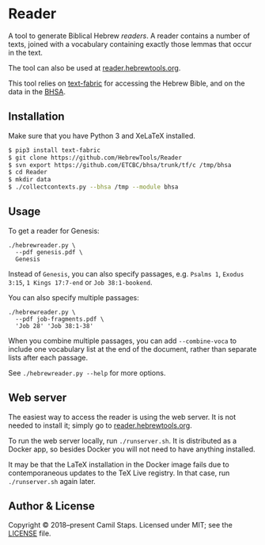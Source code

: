 # Reader

A tool to generate Biblical Hebrew *readers*. A reader contains a number of
texts, joined with a vocabulary containing exactly those lemmas that occur in
the text.

The tool can also be used at [reader.hebrewtools.org][live].

This tool relies on [text-fabric][] for accessing the Hebrew Bible, and on the
data in the [BHSA][].

## Installation

Make sure that you have Python 3 and XeLaTeX installed.

```bash
$ pip3 install text-fabric
$ git clone https://github.com/HebrewTools/Reader
$ svn export https://github.com/ETCBC/bhsa/trunk/tf/c /tmp/bhsa
$ cd Reader
$ mkdir data
$ ./collectcontexts.py --bhsa /tmp --module bhsa
```

## Usage

To get a reader for Genesis:

```
./hebrewreader.py \
  --pdf genesis.pdf \
  Genesis
```

Instead of `Genesis`, you can also specify passages, e.g. `Psalms 1`, `Exodus
3:15`, `1 Kings 17:7-end` or `Job 38:1-bookend`.

You can also specify multiple passages:

```
./hebrewreader.py \
  --pdf job-fragments.pdf \
  'Job 28' 'Job 38:1-38'
```

When you combine multiple passages, you can add `--combine-voca` to include one
vocabulary list at the end of the document, rather than separate lists after
each passage.

See `./hebrewreader.py --help` for more options.

## Web server

The easiest way to access the reader is using the web server. It is not needed
to install it; simply go to [reader.hebrewtools.org][live].

To run the web server locally, run `./runserver.sh`. It is distributed as a
Docker app, so besides Docker you will not need to have anything installed.

It may be that the LaTeX installation in the Docker image fails due to
contemporaneous updates to the TeX Live registry. In that case, run
`./runserver.sh` again later.

## Author &amp; License

Copyright &copy; 2018&ndash;present Camil Staps.
Licensed under MIT; see the [LICENSE](/LICENSE) file.

[live]: https://reader.hebrewtools.org
[text-fabric]: https://github.com/DANS-Labs/text-fabric
[BHSA]: https://github.com/ETCBC/bhsa
